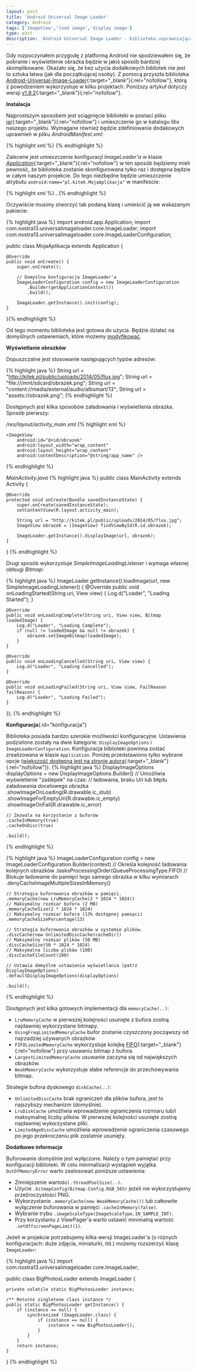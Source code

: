 ```yaml
---
layout: post
title: 'Android Universal Image Loader'
category: Android
tags: ['ImageView','load image','display image']
type: post
description: 'Android Universal Image Loader - biblioteka usprawniająca ładowanie i wyświetlanie obrazów w ImageView zaciągniętych z Internetu na platformie Android.'
---
```

Gdy rozpoczynałem przygodę z platformą Android nie spodziewałem się, że pobranie i wyświetlenie obrazka będzie w jakiś sposób bardziej skomplikowane. Okazało się, że bez użycia dodatkowych bibliotek nie jest to sztuka łatwa (jak dla początkującej osoby). Z pomocą przyszła biblioteka [Android-Universal-Image-Loader](https://github.com/nostra13/Android-Universal-Image-Loader){:target="_blank"}{:rel="nofollow"}, którą z powodzeniem wykorzystuje w kilku projektach. Poniższy artykuł dotyczy wersji [v1.9.2](https://github.com/nostra13/Android-Universal-Image-Loader/tree/v1.9.2){:target="_blank"}{:rel="nofollow"}.

__Instalacja__

Najprostszym sposobem jest sciągnięcie biblioteki w postaci pliku [jar](https://github.com/nostra13/Android-Universal-Image-Loader#downloads){:target="_blank"}{:rel="nofollow"} i umieszczenie go w katalogu _libs_ naszego projektu. Wymagane również będzie zdefiniowanie dodakowych uprawnień w pliku _AndroidManifest.xml_:

{% highlight xml %}<uses-permission android:name="android.permission.INTERNET" />
<uses-permission android:name="android.permission.WRITE_EXTERNAL_STORAGE" />{% endhighlight %}

Zalecene jest umieszczenie konfiguracji _ImageLoader'a_ w klasie [_Application_](http://developer.android.com/reference/android/app/Application.html){:target="_blank"}{:rel="nofollow"} w ten sposób będziemy mieli pewność, że biblioteka zostanie skonfigurowana tylko raz i dostępna będzie w całym naszym projekcie. Do tego niezbędne będzie umieszczenie atrybutu ``android:name="pl.kitek.MojaAplikacja"`` w manifeście:

{% highlight xml %}<application android:name="pl.kitek.MojaAplikacja">...</application>{% endhighlight %}

Oczywiście musimy stworzyć tak podaną klasę i umieścić ją we wskazanym pakiecie:

{% highlight java %}
import android.app.Application;
import com.nostra13.universalimageloader.core.ImageLoader;
import com.nostra13.universalimageloader.core.ImageLoaderConfiguration;

public class MojaAplikacja extends Application {

	@Override
	public void onCreate() {
		super.onCreate();
		
		// Domyślna konfiguracja ImageLoader'a
		ImageLoaderConfiguration config = new ImageLoaderConfiguration
			.Builder(getApplicationContext())
			.build();

		ImageLoader.getInstance().init(config);
	}
}{% endhighlight %}

Od tego momentu biblioteka jest gotowa do użycia. Będzie działać na domyślnych ustawieniach, które możemy [modyfikować](#konfiguracja).

__Wyświetlanie obrazków__

Dopuszczalne jest stosowanie następujących typów adresów:

{% highlight java %}
String url = "http://kitek.pl/public/uploads/2014/05/flux.jpg";
String url = "file:///mnt/sdcard/obrazek.png";
String url = "content://media/external/audio/albumart/13";
String url = "assets://obrazek.png";
{% endhighlight %}

Dostępnych jest kilka sposobów załadowania i wyświetlenia obrazka. Sposób pierwszy:

_/res/layout/activity_main.xml_
{% highlight xml %}
<RelativeLayout xmlns:android="http://schemas.android.com/apk/res/android"
    xmlns:tools="http://schemas.android.com/tools"
    android:layout_width="match_parent"
    android:layout_height="match_parent"
    tools:context=".MainActivity" >

    <ImageView
        android:id="@+id/obrazek"
        android:layout_width="wrap_content"
        android:layout_height="wrap_content"
        android:contentDescription="@string/app_name" />

</RelativeLayout>
{% endhighlight %}

_MainActivity.java_
{% highlight java %}
public class MainActivity extends Activity {
	
	@Override
	protected void onCreate(Bundle savedInstanceState) {
		super.onCreate(savedInstanceState);
		setContentView(R.layout.activity_main);

		String url = "http://kitek.pl/public/uploads/2014/05/flux.jpg";
		ImageView obrazek = (ImageView) findViewById(R.id.obrazek);
		
		ImageLoader.getInstance().displayImage(url, obrazek);
	}
}
{% endhighlight %}

Drugi sposób wykorzystuje _SimpleImageLoadingListener_ i wymaga własnej obłsugi _Bitmap_:

{% highlight java %}
ImageLoader.getInstance().loadImage(url, new SimpleImageLoadingListener() {
	@Override
	public void onLoadingStarted(String uri, View view) {
		Log.d("Loader", "Loading Started");
	}

	@Override
	public void onLoadingComplete(String uri, View view, Bitmap loadedImage) {
		Log.d("Loader", "Loading Complete");
		if (null != loadedImage && null != obrazek) {
			obrazek.setImageBitmap(loadedImage);
		}
	}

	@Override
	public void onLoadingCancelled(String uri, View view) {
		Log.d("Loader", "Loading Cancelled");
	}

	@Override
	public void onLoadingFailed(String uri, View view, FailReason failReason) {
		Log.d("Loader", "Loading Failed");
	}
});
{% endhighlight %}

__Konfiguracja__{:id="konfiguracja"}

Biblioteka posiada bardzo szerokie możliwości konfiguracyjne. Ustawienia podzielone zostały na dwie kategorie: ``DisplayImageOptions`` i ``ImageLoaderConfiguration``. Konfiguracja biblioteki powinna zostać zrealizowana w klasie `Application`. Poniżej przedstawiono tylko wybrane opcje ([większość dostępna jest na stronie autora](https://github.com/nostra13/Android-Universal-Image-Loader#configuration-and-display-options){:target="_blank"}{:rel="nofollow"}).
{% highlight java %}
DisplayImageOptions displayOptions = new DisplayImageOptions.Builder()
	// Umożliwia wyświetlenie "zaślepek" na czas: 
	// ładowania, braku Uri lub błędu załadowania docelowego obrazka
	.showImageOnLoading(R.drawable.ic_stub)
	.showImageForEmptyUri(R.drawable.ic_empty)
	.showImageOnFail(R.drawable.ic_error)

	// Zezwala na korzystanie z buforów
	.cacheInMemory(true)
	.cacheOnDisc(true)

	.build();
{% endhighlight %}

{% highlight java %}
ImageLoaderConfiguration config = new ImageLoaderConfiguration.Builder(context)
	// Określa kolejność ładowania kolejnych obrazków
	.tasksProcessingOrder(QueueProcessingType.FIFO)
	// Blokuje ładowanie do pamięci tego samego obrazka w kilku wymiarach
	.denyCacheImageMultipleSizesInMemory()
	
	// Strategia buforowania obrazków w pamięci.
	.memoryCache(new LruMemoryCache(2 * 1024 * 1024))
	// Maksymalny rozmiar bufora (2 MB)
	.memoryCacheSize(2 * 1024 * 1024)
	// Maksymalny rozmiar bufora (13% dostępnej pamięci)
	.memoryCacheSizePercentage(13)
	
	// Strategia buforowania obrazków w systemie plików.
	.discCache(new UnlimitedDiscCache(cacheDir))
	// Maksymalny rozmiar plików (50 MB)
	.discCacheSize(50 * 1024 * 1024)
	// Maksymalna liczba plików (100)
	.discCacheFileCount(100)

	// Ustawia domyślne ustawienia wyświetlania (patrz DisplayImageOptions)
	.defaultDisplayImageOptions(displayOptions)

	.build();
{% endhighlight %}

Dostępnych jest kilka gotowych implementacji dla `memoryCache(..)`:

- `LruMemoryCache` w pierwszej kolejności usunięte z bufora zostną najdawniej wykorzystane bitmapy.
- `UsingFreqLimitedMemoryCache` bufor zostanie czyszczony począwszy od najrzadziej używanych obrazków
- `FIFOLimitedMemoryCache` wykorzystuje kolejkę [FIFO](http://pl.wikipedia.org/wiki/FIFO){:target="_blank"}{:rel="nofollow"} przy usuwaniu bitmap z bufora.
- `LargestLimitedMemoryCache` usuwanie zaczyna się od największych obrazków.
- `WeakMemoryCache` wykorzystuje słabe referencje do przechowywania bitmap.

Strategie bufora dyskowego `diskCache(..)`:

- `UnlimitedDiscCache` brak ograniczeń dla plików bufora, jest to najszybszy mechanizm (domyślnie).
- `LruDiskCache` umożliwia wprowadzenie ograniczenia rozmiaru lub/i maksymalnej liczby plików. W pierwszej kolejności usunięte zostną najdawniej wykorzystane pliki.
- `LimitedAgeDiscCache` umożliwia wprowadzenie ograniczenia czasowego po jego przekroczeniu plik zostatnie usunięty.

__Dodatkowe informacje__

Buforowanie domyślnie jest wyłączone. Należy o tym pamiętać przy konfiguracji biblioteki. W celu minimalizacji wystąpień wyjątka `OutOfMemoryError` warto zastosować poniższe ustawienia:

- Zmniejszenie wartości `.threadPoolSize(..)`.
- Użycie `.bitmapConfig(Bitmap.Config.RGB_565)` jeżeli nie wykorzystujemy przeźroczystości PNG.
- Wykorzystanie `.memoryCache(new WeakMemoryCache())` lub całkowite wyłączenie buforowania w pamięci `.cacheInMemory(false)`.
- Wybranie trybu `.imageScaleType(ImageScaleType.IN_SAMPLE_INT)`.
- Przy korzystaniu z ViewPager'a warto ustawić minimalną wartość `.setOffscreenPageLimit(1)`.

Jeżeli w projekcie potrzebujemy kilka wersji ImageLoader'a (o różnych konfiguracjach: duże zdjęcia, miniaturki, itd.) możemy rozszerzyć klasę `ImageLoader`:

{% highlight java %}
import com.nostra13.universalimageloader.core.ImageLoader;

public class BigPhotosLoader extends ImageLoader {

	private volatile static BigPhotosLoader instance;

	/** Returns singletone class instance */
	public static BigPhotosLoader getInstance() {
		if (instance == null) {
			synchronized (ImageLoader.class) {
				if (instance == null) {
					instance = new BigPhotosLoader();
				}
			}
		}
		return instance;
	}
}
{% endhighlight %}

